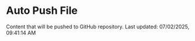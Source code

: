 # Auto Push File

Content that will be pushed to GitHub repository.
Last updated: 07/02/2025, 09:41:14 AM